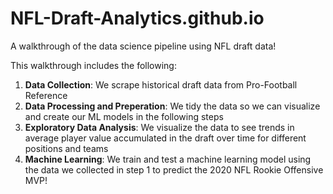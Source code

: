 # NFL-Draft-Analytics.github.io
A walkthrough of the data science pipeline using NFL draft data!

This walkthrough includes the following:
  1. **Data Collection**: We scrape historical draft data from Pro-Football Reference
  2. **Data Processing and Preperation**: We tidy the data so we can visualize and create our ML models in the following steps
  3. **Exploratory Data Analysis**: We visualize the data to see trends in average player value accumulated in the draft over time for different positions and teams
  4. **Machine Learning**: We train and test a machine learning model using the data we collected in step 1 to predict the 2020 NFL Rookie Offensive MVP!
